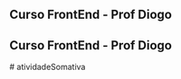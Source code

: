 ## Curso FrontEnd - Prof Diogo 
## Curso FrontEnd - Prof Diogo 
#   a t i v i d a d e S o m a t i v a  
 